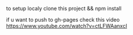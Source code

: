 to setup localy clone this project && npm install

if u want to push to gh-pages check this video
https://www.youtube.com/watch?v=ctLFWAanxcI
